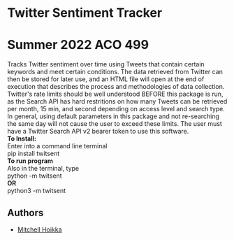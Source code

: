 
# Twitter Sentiment Tracker
# Summer 2022 ACO 499

Tracks Twitter sentiment over time using Tweets that contain certain keywords and meet certain conditions. The data retrieved from Twitter can then be stored for later use, and an HTML file will open at the end of execution that describes the process and methodologies of data collection. Twitter's rate limits should be well understood BEFORE this package is run, as the Search API has hard restritions on how many Tweets can be retrieved per month, 15 min, and second depending on access level and search type. In general, using default parameters in this package and not re-searching the same day will not cause the user to exceed these limits. The user must have a Twitter Search API v2 bearer token to use this software.   
**To Install:**    
Enter into a command line terminal   
pip install twitsent  
**To run program**    
Also in the terminal, type  
python -m twitsent  
**OR**    
python3 -m twitsent

## Authors

- [Mitchell Hoikka](https://www.github.com/mhoikka)

